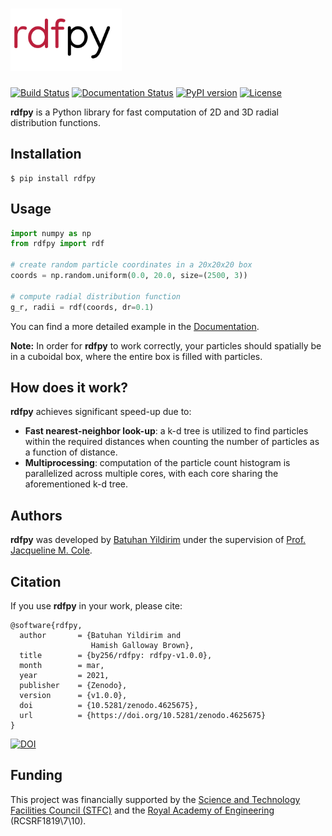# <img alt="rdfpy" src="./logo.png" height="100">

[![Build Status](https://travis-ci.org/by256/rdfpy.svg?branch=master)](https://travis-ci.org/by256/rdfpy)
[![Documentation Status](https://readthedocs.org/projects/rdfpy/badge/?version=latest)](https://rdfpy.readthedocs.io/en/latest/?badge=latest)
[![PyPI version](https://badge.fury.io/py/rdfpy.svg)](https://pypi.org/project/rdfpy/)
[![License](http://img.shields.io/:license-mit-blue.svg?style=flat-square)](https://github.com/by256/rdfpy/blob/master/LICENSE)


**rdfpy** is a Python library for fast computation of 2D and 3D radial distribution functions.

## Installation

```shell
$ pip install rdfpy
```

## Usage

```python
import numpy as np
from rdfpy import rdf

# create random particle coordinates in a 20x20x20 box
coords = np.random.uniform(0.0, 20.0, size=(2500, 3))  

# compute radial distribution function
g_r, radii = rdf(coords, dr=0.1)
```

You can find a more detailed example in the [Documentation](https://rdfpy.readthedocs.io/).

**Note:** In order for **rdfpy** to work correctly, your particles should spatially be in a cuboidal box, where the entire box is filled with particles.

## How does it work?

**rdfpy** achieves significant speed-up due to:

- **Fast nearest-neighbor look-up**: a k-d tree is utilized to find particles within the required distances when counting the number of particles as a function of distance.
- **Multiprocessing**: computation of the particle count histogram is parallelized across multiple cores, with each core sharing the aforementioned k-d tree.

## Authors

**rdfpy** was developed by [Batuhan Yildirim](https://by256.github.io/) under the supervision of [Prof. Jacqueline M. Cole](https://www.phy.cam.ac.uk/directory/colej).

## Citation

If you use **rdfpy** in your work, please cite:

```
@software{rdfpy,
  author       = {Batuhan Yildirim and
                  Hamish Galloway Brown},
  title        = {by256/rdfpy: rdfpy-v1.0.0},
  month        = mar,
  year         = 2021,
  publisher    = {Zenodo},
  version      = {v1.0.0},
  doi          = {10.5281/zenodo.4625675},
  url          = {https://doi.org/10.5281/zenodo.4625675}
}
```

[![DOI](https://zenodo.org/badge/DOI/10.5281/zenodo.4298486.svg)](https://doi.org/10.5281/zenodo.4298486)

## Funding

This project was financially supported by the [Science and Technology Facilities Council (STFC)](https://stfc.ukri.org/) and the [Royal Academy of Engineering](https://www.raeng.org.uk/) (RCSRF1819\7\10).
